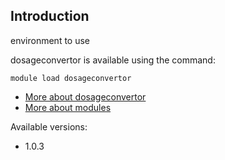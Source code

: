 ## Introduction
environment to use 

dosageconvertor is available using the command:

```
module load dosageconvertor
```

* [More about dosageconvertor]()
* [More about modules](Local:/systems/lisa/software/modules)

Available versions:

* 1.0.3